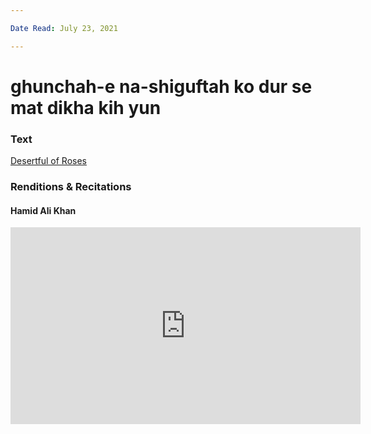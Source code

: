 ```yaml
---

Date Read: July 23, 2021

---
```


# ghunchah-e na-shiguftah ko dur se mat dikha kih yun

### Text
[Desertful of Roses](http://www.columbia.edu/itc/mealac/pritchett/00ghalib/116/index_116.html)

### Renditions & Recitations

#### Hamid Ali Khan

<iframe width="560" height="315" src="https://www.youtube.com/embed/FPsevIyvfzY" title="YouTube video player" frameborder="0" allow="accelerometer; autoplay; clipboard-write; encrypted-media; gyroscope; picture-in-picture" allowfullscreen></iframe>


